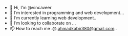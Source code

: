 - 👋 Hi, I’m @vincaveer
- 👀 I’m interested in programming and web development...
- 🌱 I’m currently learning web development..
- 💞️ I’m looking to collaborate on ...
- 📫 How to reach me .@ ahmadkabir380@gmail.com..

<!---
vincaveer/vincaveer is a ✨ special ✨ repository because its `README.md` (this file) appears on your GitHub profile.
You can click the Preview link to take a look at your changes.
--->
